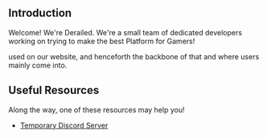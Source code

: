 ## Introduction

Welcome! We're Derailed.
We're a small team of dedicated developers
working on trying to make the best Platform for Gamers!

used on our website, and henceforth the backbone of that and where users mainly come into.

## Useful Resources

Along the way, one of these resources may help you!

- [Temporary Discord Server](https://discord.gg/8fYVNRxRDc)

